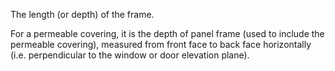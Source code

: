 The length (or depth) of the frame.

For a permeable covering, it is the depth of panel frame (used to include the permeable covering), measured from front face to back face horizontally (i.e. perpendicular to the window or door elevation plane).
